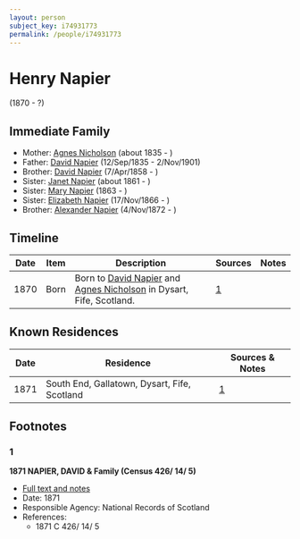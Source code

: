 ```yaml
---
layout: person
subject_key: i74931773
permalink: /people/i74931773
---
```


# Henry Napier
(1870 - ?)

## Immediate Family

* Mother: [Agnes Nicholson](./@65182613@-agnes-nicholson-b1835-d.md) (about 1835 - )
* Father: [David Napier](./@41697732@-david-napier-b1835-9-12-d1901-11-2.md) (12/Sep/1835 - 2/Nov/1901)
* Brother: [David Napier](./@97555316@-david-napier-b1858-4-7-d.md) (7/Apr/1858 - )
* Sister: [Janet Napier](./@44813825@-janet-napier-b1861-d.md) (about 1861 - )
* Sister: [Mary Napier](./@490155@-mary-napier-b1863-d.md) (1863 - )
* Sister: [Elizabeth Napier](./@22336798@-elizabeth-napier-b1866-11-17-d.md) (17/Nov/1866 - )
* Brother: [Alexander Napier](./@22451165@-alexander-napier-b1872-11-4-d.md) (4/Nov/1872 - )

## Timeline

Date | Item | Description | Sources | Notes
---|---|---|---|---
1870 | Born | Born to [David Napier](./@41697732@-david-napier-b1835-9-12-d1901-11-2.md) and [Agnes Nicholson](./@65182613@-agnes-nicholson-b1835-d.md) in Dysart, Fife, Scotland. | [1](#1) | 

## Known Residences

Date | Residence | Sources & Notes
---|---|---
1871 | South End, Gallatown, Dysart, Fife, Scotland | [1](#1)

## Footnotes

### 1

**1871 NAPIER, DAVID & Family (Census 426/ 14/ 5)**

* [Full text and notes](../sources/@18343666@-1871-napier,-david-&-family-census-426-14-5-.md)
* Date: 1871
* Responsible Agency: National Records of Scotland
* References: 
  * 1871 C 426/ 14/ 5

